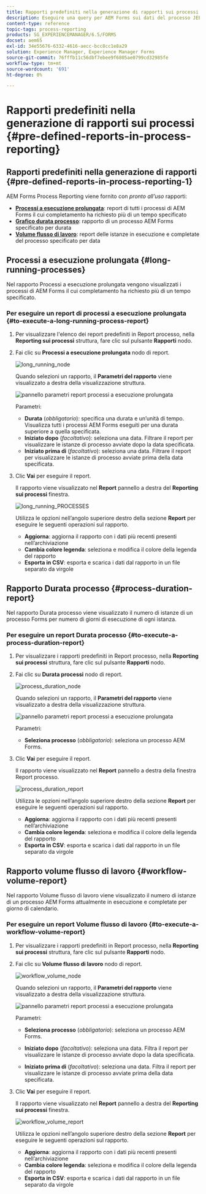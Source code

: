 ```yaml
---
title: Rapporti predefiniti nella generazione di rapporti sui processi
description: Eseguire una query per AEM Forms sui dati del processo JEE per creare rapporti su processi con tempi di esecuzione lunghi, durata del processo e volume del flusso di lavoro
content-type: reference
topic-tags: process-reporting
products: SG_EXPERIENCEMANAGER/6.5/FORMS
docset: aem65
exl-id: 34e55676-6332-4616-aecc-bcc8cc1e8a29
solution: Experience Manager, Experience Manager Forms
source-git-commit: 76fffb11c56dbf7ebee9f6805ae0799cd32985fe
workflow-type: tm+mt
source-wordcount: '691'
ht-degree: 0%

---
```


# Rapporti predefiniti nella generazione di rapporti sui processi {#pre-defined-reports-in-process-reporting}

## Rapporti predefiniti nella generazione di rapporti {#pre-defined-reports-in-process-reporting-1}

AEM Forms Process Reporting viene fornito con *pronto all’uso* rapporti:

* **[Processi a esecuzione prolungata](#long-running-processes)**: report di tutti i processi di AEM Forms il cui completamento ha richiesto più di un tempo specificato
* **[Grafico durata processo](#process-duration-report)**: rapporto di un processo AEM Forms specificato per durata
* **[Volume flusso di lavoro](#workflow-volume-report)**: report delle istanze in esecuzione e completate del processo specificato per data

## Processi a esecuzione prolungata {#long-running-processes}

Nel rapporto Processi a esecuzione prolungata vengono visualizzati i processi di AEM Forms il cui completamento ha richiesto più di un tempo specificato.

### Per eseguire un report di processi a esecuzione prolungata {#to-execute-a-long-running-process-report}

1. Per visualizzare l&#39;elenco dei report predefiniti in Report processo, nella **Reporting sui processi** struttura, fare clic sul pulsante **Rapporti** nodo.
1. Fai clic su **Processi a esecuzione prolungata** nodo di report.

   ![long_running_node](assets/long_running_node.png)

   Quando selezioni un rapporto, il **Parametri del rapporto** viene visualizzato a destra della visualizzazione struttura.

   ![pannello parametri report processi a esecuzione prolungata](assets/report_parameters_panel.png)

   Parametri:

   * **Durata** (*obbligatorio*): specifica una durata e un’unità di tempo. Visualizza tutti i processi AEM Forms eseguiti per una durata superiore a quella specificata.
   * **Iniziato dopo** (*facoltativo*): seleziona una data. Filtrare il report per visualizzare le istanze di processo avviate dopo la data specificata.
   * **Iniziato prima di** (*facoltativo*): seleziona una data. Filtrare il report per visualizzare le istanze di processo avviate prima della data specificata.

1. Clic **Vai** per eseguire il report.

   Il rapporto viene visualizzato nel **Report** pannello a destra del **Reporting sui processi** finestra.

   ![long_running_PROCESSES](assets/long_running_processes.png)

   Utilizza le opzioni nell’angolo superiore destro della sezione **Report** per eseguire le seguenti operazioni sul rapporto.

   * **Aggiorna**: aggiorna il rapporto con i dati più recenti presenti nell’archiviazione
   * **Cambia colore legenda**: seleziona e modifica il colore della legenda del rapporto
   * **Esporta in CSV**: esporta e scarica i dati dal rapporto in un file separato da virgole

## Rapporto Durata processo  {#process-duration-report}

Nel rapporto Durata processo viene visualizzato il numero di istanze di un processo Forms per numero di giorni di esecuzione di ogni istanza.

### Per eseguire un report Durata processo {#to-execute-a-process-duration-report}

1. Per visualizzare i rapporti predefiniti in Report processo, nella **Reporting sui processi** struttura, fare clic sul pulsante **Rapporti** nodo.
1. Fai clic su **Durata processi** nodo di report.

   ![process_duration_node](assets/process_duration_node.png)

   Quando selezioni un rapporto, il **Parametri del rapporto** viene visualizzato a destra della visualizzazione struttura.

   ![pannello parametri report processi a esecuzione prolungata](assets/process_duration_params.png)

   Parametri:

   * **Seleziona processo** (*obbligatorio*): seleziona un processo AEM Forms.

1. Clic **Vai** per eseguire il report.

   Il rapporto viene visualizzato nel **Report** pannello a destra della finestra Report processo.

   ![process_duration_report](assets/process_duration_report.png)

   Utilizza le opzioni nell’angolo superiore destro della sezione **Report** per eseguire le seguenti operazioni sul rapporto.

   * **Aggiorna**: aggiorna il rapporto con i dati più recenti presenti nell’archiviazione
   * **Cambia colore legenda**: seleziona e modifica il colore della legenda del rapporto
   * **Esporta in CSV**: esporta e scarica i dati dal rapporto in un file separato da virgole

## Rapporto volume flusso di lavoro {#workflow-volume-report}

Nel rapporto Volume flusso di lavoro viene visualizzato il numero di istanze di un processo AEM Forms attualmente in esecuzione e completate per giorno di calendario.

### Per eseguire un report Volume flusso di lavoro {#to-execute-a-workflow-volume-report}

1. Per visualizzare i rapporti predefiniti in Report processo, nella **Reporting sui processi** struttura, fare clic sul pulsante **Rapporti** nodo.
1. Fai clic su **Volume flusso di lavoro** nodo di report.

   ![workflow_volume_node](assets/workflow_volume_node.png)

   Quando selezioni un rapporto, il **Parametri del rapporto** viene visualizzato a destra della visualizzazione struttura.

   ![pannello parametri report processi a esecuzione prolungata](assets/workflow_volume_params.png)

   Parametri:

   * **Seleziona processo** (*obbligatorio*): seleziona un processo AEM Forms.

   * **Iniziato dopo** (*facoltativo*): seleziona una data. Filtra il report per visualizzare le istanze di processo avviate dopo la data specificata.

   * **Iniziato prima di** (*facoltativo*): seleziona una data. Filtra il report per visualizzare le istanze di processo avviate prima della data specificata.

1. Clic **Vai** per eseguire il report.

   Il rapporto viene visualizzato nel **Report** pannello a destra del **Reporting sui processi** finestra.

   ![workflow_volume_report](assets/workflow_volume_report.png)

   Utilizza le opzioni nell’angolo superiore destro della sezione **Report** per eseguire le seguenti operazioni sul rapporto.

   * **Aggiorna**: aggiorna il rapporto con i dati più recenti presenti nell’archiviazione
   * **Cambia colore legenda**: seleziona e modifica il colore della legenda del rapporto
   * **Esporta in CSV**: esporta e scarica i dati dal rapporto in un file separato da virgole

